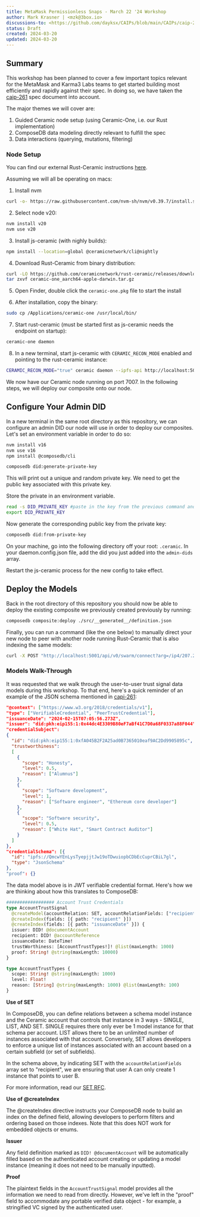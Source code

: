 ```yaml
---
title: MetaMask Permissionless Snaps - March 22 '24 Workshop
author: Mark Krasner | <mzk@3box.io>
discussions-to: <https://github.com/dayksx/CAIPs/blob/main/CAIPs/caip-261.md> 
status: Draft
created: 2024-03-20
updated: 2024-03-20
---
```


## Summary
This workshop has been planned to cover a few important topics relevant for the MetaMask and Karma3 Labs teams to get started building most efficiently and rapidly against their spec. In doing so, we have taken the [caip-261](https://github.com/dayksx/CAIPs/blob/main/CAIPs/caip-261.md) spec document into account.

The major themes we will cover are:

1. Guided Ceramic node setup (using Ceramic-One, i.e. our Rust implementation)
2. ComposeDB data modeling directly relevant to fulfill the spec
3. Data interactions (querying, mutations, filtering)

### Node Setup
You can find our external Rust-Ceramic instructions [here](https://threebox.notion.site/Ceramic-Recon-instructions-EXTERNAL-c2b93b2648d64cf0af0f4d2489d20399).

Assuming we will all be operating on macs:

1. Install nvm

```bash
curl -o- https://raw.githubusercontent.com/nvm-sh/nvm/v0.39.7/install.sh | bash
```

2. Select node v20:

```bash
nvm install v20
nvm use v20
```

3. Install js-ceramic (with nighly builds):

```bash
npm install --location=global @ceramicnetwork/cli@nightly
```

4. Download Rust-Ceramic from binary distribution:

```bash
curl -LO https://github.com/ceramicnetwork/rust-ceramic/releases/download/v0.13.0/ceramic-one_aarch64-apple-darwin.tar.gz
tar zxvf ceramic-one_aarch64-apple-darwin.tar.gz
```

5. Open Finder, double click the `ceramic-one.pkg` file to start the install

6. After installation, copy the binary:

```bash
sudo cp /Applications/ceramic-one /usr/local/bin/
```

7. Start rust-ceramic (must be started first as js-ceramic needs the endpoint on startup):

```bash
ceramic-one daemon
```

8. In a new terminal, start js-ceramic with `CERAMIC_RECON_MODE` enabled and pointing to the rust-ceramic instance:

```bash
CERAMIC_RECON_MODE="true" ceramic daemon --ipfs-api http://localhost:5001
```

We now have our Ceramic node running on port 7007. In the following steps, we will deploy our composite onto our node.

## Configure Your Admin DID

In a new terminal in the same root directory as this repository, we can configure an admin DID our node will use in order to deploy our composites. Let's set an environment variable in order to do so:

```bash
nvm install v16
nvm use v16
npm install @composedb/cli
```

```bash
composedb did:generate-private-key
```

This will print out a unique and random private key. We need to get the public key associated with this private key.

Store the private in an environment variable.

```bash
read -s DID_PRIVATE_KEY #paste in the key from the previous command and hit enter
export DID_PRIVATE_KEY
```

Now generate the corresponding public key from the private key:

```bash
composedb did:from-private-key
```

On your machine, go into the following directory off your root: `.ceramic`. In your daemon.config.json file, add the did you just added into the `admin-dids` array.

Restart the js-ceramic process for the new config to take effect.

## Deploy the Models

Back in the root directory of this repository you should now be able to deploy the existing composite we previously created previously by running:

```bash
composedb composite:deploy ./src/__generated__/definition.json
```

Finally, you can run a command (like the one below) to manually direct your new node to peer with another node running Rust-Ceramic that is also indexing the same models:

```bash
curl -X POST "http://localhost:5001/api/v0/swarm/connect?arg=/ip4/207.246.126.105/tcp/4001/p2p/12D3KooWSNHeQAArDYenHMYsn13x9EkVyQ4jfLhZn6Z7WQ9YS9bq"
```

### Models Walk-Through

It was requested that we walk through the user-to-user trust signal data models during this workshop. To that end, here's a quick reminder of an example of the JSON schema mentioned in [capi-261](https://github.com/dayksx/CAIPs/blob/caips-split/CAIPs/caip-261.md):

```json
"@context": ["https://www.w3.org/2018/credentials/v1"],
"type": ["VerifiableCredential", "PeerTrustCredential"],
"issuanceDate": "2024-02-15T07:05:56.273Z",
"issuer": "did:pkh:eip155:1:0x44dc4E3309B80eF7aBf41C7D0a68F0337a88F044",
"credentialSubject":
{
  "id": "did:pkh:eip155:1:0xfA045B2F2A25ad0B7365010eaf9AC2Dd9905895c",
  "trustworthiness":
  [
    {
      "scope": "Honesty",
      "level": 0.5,
      "reason": ["Alumnus"]
    },
    {
      "scope": "Software development",
      "level": 1,
      "reason": ["Software engineer", "Ethereum core developer"]
    },
    {
      "scope": "Software security",
      "level": 0.5,
      "reason": ["White Hat", "Smart Contract Auditor"]
    }
  ]
},
"credentialSchema": [{
  "id": "ipfs://QmcwYEnLysTyepjjtJw19oTDwuiopbCDbEcCuprCBiL7gl",
  "type": "JsonSchema"
},
"proof": {}
```

The data model above is in JWT verifiable credential format. Here's how we are thinking about how this translates to ComposeDB:


```GraphQL
################## Account Trust Credentials
type AccountTrustSignal
  @createModel(accountRelation: SET, accountRelationFields: ["recipient"], description: "An account trust signal")
  @createIndex(fields: [{ path: "recipient" }])
  @createIndex(fields: [{ path: "issuanceDate" }]) {
  issuer: DID! @documentAccount
  recipient: DID! @accountReference
  issuanceDate: DateTime!
  trustWorthiness: [AccountTrustTypes!]! @list(maxLength: 1000)
  proof: String! @string(maxLength: 10000)
}

type AccountTrustTypes {
  scope: String! @string(maxLength: 1000)
  level: Float! 
  reason: [String] @string(maxLength: 1000) @list(maxLength: 100)
}
```

**Use of SET**

In ComposeDB, you can define relations between a schema model instance and the Ceramic account that controls that instance in 3 ways - SINGLE, LIST, AND SET. SINGLE requires there only ever be 1 model instance for that schema per account. LIST allows there to be an unlimited number of instances associated with that account. Conversely, SET allows developers to enforce a unique list of instances associated with an account based on a certain subfield (or set of subfields).

In the schema above, by indicating SET with the `accountRelationFields` array set to "recipient", we are ensuring that user A can only create 1 instance that points to user B.

For more information, read our [SET RFC](https://forum.ceramic.network/t/rfc-native-support-for-unique-list-relationships-between-stream-types-and-accounts/1406).

**Use of @createIndex**

The @createIndex directive instructs your ComposeDB node to build an index on the defined field, allowing developers to perform filters and ordering based on those indexes. Note that this does NOT work for embedded objects or enums.

**Issuer**

Any field definition marked as `DID! @documentAccount` will be automatically filled based on the authenticated account creating or updating a model instance (meaning it does not need to be manually inputted).

**Proof**

The plaintext fields in the `AccountTrustSignal` model provides all the information we need to read from directly. However, we've left in the "proof" field to accommodate any portable verified data object - for example, a stringified VC signed by the authenticated user.
